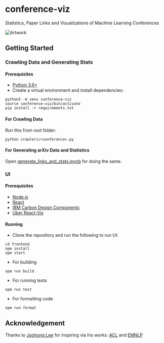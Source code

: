 # conference-viz
Statistics, Paper Links and Visualizations of Machine Learning Conferences 

![Artwork](artwork.png)

## Getting Started

### Crawling Data and Generating Stats

#### Prerequisites
- [Python 3.6+](https://www.python.org)
- Create a virtual environment and install dependencies:
```
python3 -m venv conference-viz
source conference-viz/bin/activate
pip install -r requirements.txt
```

#### For Crawling Data
Run this from root folder:
```
python crawlers/<conference>.py
```

#### For Generating arXiv Data and Statistics
Open [generate_links_and_stats.ipynb](generate_links_and_stats.ipynb) for doing the same.

### UI

#### Prerequisites
- [Node.js](https://nodejs.org)
- [React](https://reactjs.org)
- [IBM Carbon Design Components](https://react.carbondesignsystem.com/?path=/story/*)
- [Uber React-Vis](https://uber.github.io/react-vis/)

#### Running
- Clone the repository and run the following to run UI:
```
cd frontend
npm install
npm start
```
- For building
```
npm run build
```
- For running tests
```
npm run test
```
- For formatting code
```
npm run format
```

## Acknowledgement
Thanks to [Joohong Lee](http://github.com/roomylee) for inspiring via his works: [ACL](https://github.com/roomylee/ACL-2020-Papers) and [EMNLP](https://github.com/roomylee/EMNLP-2019-Papers)
